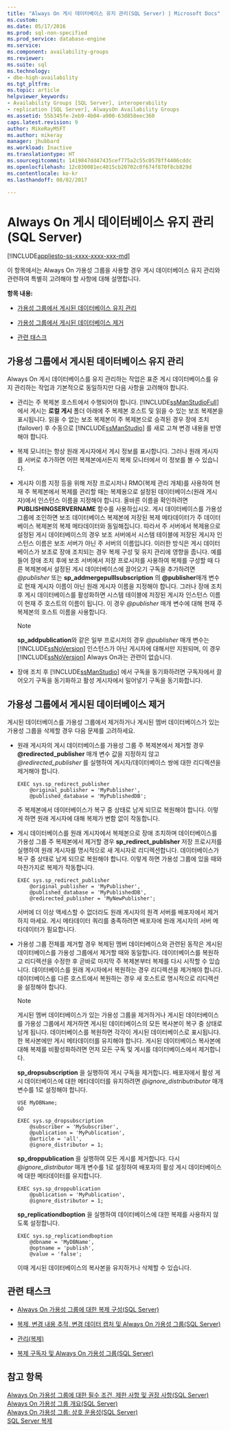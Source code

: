 ```yaml
---
title: "Always On 게시 데이터베이스 유지 관리(SQL Server) | Microsoft Docs"
ms.custom: 
ms.date: 05/17/2016
ms.prod: sql-non-specified
ms.prod_service: database-engine
ms.service: 
ms.component: availability-groups
ms.reviewer: 
ms.suite: sql
ms.technology:
- dbe-high-availability
ms.tgt_pltfrm: 
ms.topic: article
helpviewer_keywords:
- Availability Groups [SQL Server], interoperability
- replication [SQL Server], AlwaysOn Availability Groups
ms.assetid: 55b345fe-2eb9-4b04-a900-63d858eec360
caps.latest.revision: 9
author: MikeRayMSFT
ms.author: mikeray
manager: jhubbard
ms.workload: Inactive
ms.translationtype: HT
ms.sourcegitcommit: 1419847dd47435cef775a2c55c0578ff4406cddc
ms.openlocfilehash: 12c030081ec4015cb20702c0f674f870f8cb829d
ms.contentlocale: ko-kr
ms.lasthandoff: 08/02/2017

---
```

# <a name="maintaining-an-always-on-publication-database-sql-server"></a>Always On 게시 데이터베이스 유지 관리(SQL Server)
[!INCLUDE[appliesto-ss-xxxx-xxxx-xxx-md](../../../includes/appliesto-ss-xxxx-xxxx-xxx-md.md)]

  이 항목에서는 Always On 가용성 그룹을 사용할 경우 게시 데이터베이스 유지 관리와 관련하여 특별히 고려해야 할 사항에 대해 설명합니다.  
  
 **항목 내용:**  
  
-   [가용성 그룹에서 게시된 데이터베이스 유지 관리](#MaintainPublDb)  
  
-   [가용성 그룹에서 게시된 데이터베이스 제거](#RemovePublDb)  
  
-   [관련 태스크](#RelatedTasks)  
  
##  <a name="MaintainPublDb"></a> 가용성 그룹에서 게시된 데이터베이스 유지 관리  
 Always On 게시 데이터베이스를 유지 관리하는 작업은 표준 게시 데이터베이스를 유지 관리하는 작업과 기본적으로 동일하지만 다음 사항을 고려해야 합니다.  
  
-   관리는 주 복제본 호스트에서 수행되어야 합니다. [!INCLUDE[ssManStudioFull](../../../includes/ssmanstudiofull-md.md)]에서 게시는 **로컬 게시** 폴더 아래에 주 복제본 호스트 및 읽을 수 있는 보조 복제본을 표시됩니다. 읽을 수 없는 보조 복제본이 주 복제본으로 승격된 경우 장애 조치(failover) 후 수동으로 [!INCLUDE[ssManStudio](../../../includes/ssmanstudio-md.md)] 를 새로 고쳐 변경 내용을 반영해야 합니다.  
  
-   복제 모니터는 항상 원래 게시자에서 게시 정보를 표시합니다. 그러나 원래 게시자를 서버로 추가하면 어떤 복제본에서든지 복제 모니터에서 이 정보를 볼 수 있습니다.  
  
-   게시자 이름 지정 등을 위해 저장 프로시저나 RMO(복제 관리 개체)를 사용하여 현재 주 복제본에서 복제를 관리할 때는 복제용으로 설정된 데이터베이스(원래 게시자)에서 인스턴스 이름을 지정해야 합니다. 올바른 이름을 확인하려면 **PUBLISHINGSERVERNAME** 함수를 사용하십시오. 게시 데이터베이스를 가용성 그룹에 조인하면 보조 데이터베이스 복제본에 저장된 복제 메타데이터가 주 데이터베이스 복제본의 복제 메타데이터와 동일해집니다. 따라서 주 서버에서 복제용으로 설정된 게시 데이터베이스의 경우 보조 서버에서 시스템 테이블에 저장된 게시자 인스턴스 이름은 보조 서버가 아닌 주 서버의 이름입니다. 이러한 방식은 게시 데이터베이스가 보조로 장애 조치되는 경우 복제 구성 및 유지 관리에 영향을 줍니다. 예를 들어 장애 조치 후에 보조 서버에서 저장 프로시저를 사용하여 복제를 구성할 때 다른 복제본에서 설정된 게시 데이터베이스에 끌어오기 구독을 추가하려면 *@publisher* 또는 **sp_addmergepulllsubscription** 의 **@publisher**매개 변수로 현재 게시자 이름이 아닌 원래 게시자 이름을 지정해야 합니다. 그러나 장애 조치 후 게시 데이터베이스를 활성화하면 시스템 테이블에 저장된 게시자 인스턴스 이름이 현재 주 호스트의 이름이 됩니다. 이 경우 *@publisher* 매개 변수에 대해 현재 주 복제본의 호스트 이름을 사용합니다.  
  
    > [!NOTE]  
    >  **sp_addpublication**와 같은 일부 프로시저의 경우 *@publisher* 매개 변수는 [!INCLUDE[ssNoVersion](../../../includes/ssnoversion-md.md)] 인스턴스가 아닌 게시자에 대해서만 지원되며, 이 경우 [!INCLUDE[ssNoVersion](../../../includes/ssnoversion-md.md)] Always On과는 관련이 없습니다.  
  
-   장애 조치 후 [!INCLUDE[ssManStudio](../../../includes/ssmanstudio-md.md)] 에서 구독을 동기화하려면 구독자에서 끌어오기 구독을 동기화하고 활성 게시자에서 밀어넣기 구독을 동기화합니다.  
  
##  <a name="RemovePublDb"></a> 가용성 그룹에서 게시된 데이터베이스 제거  
 게시된 데이터베이스를 가용성 그룹에서 제거하거나 게시된 멤버 데이터베이스가 있는 가용성 그룹을 삭제할 경우 다음 문제를 고려하세요.  
  
-   원래 게시자의 게시 데이터베이스를 가용성 그룹 주 복제본에서 제거할 경우 **@redirected_publisher** 매개 변수 값을 지정하지 않고 *@redirected_publisher* 를 실행하여 게시자/데이터베이스 쌍에 대한 리디렉션을 제거해야 합니다.  
  
    ```  
    EXEC sys.sp_redirect_publisher   
        @original_publisher = 'MyPublisher',  
        @published_database = 'MyPublishedDB';  
    ```  
  
     주 복제본에서 데이터베이스가 복구 중 상태로 남게 되므로 복원해야 합니다. 이렇게 하면 원래 게시자에 대해 복제가 변함 없이 작동합니다.  
  
-   게시 데이터베이스를 원래 게시자에서 복제본으로 장애 조치하며 데이터베이스를 가용성 그룹 주 복제본에서 제거할 경우 **sp_redirect_publisher** 저장 프로시저를 실행하여 원래 게시자를 명시적으로 새 게시자로 리디렉션합니다. 데이터베이스가 복구 중 상태로 남게 되므로 복원해야 합니다. 이렇게 하면 가용성 그룹에 있을 때와 마찬가지로 복제가 작동합니다.  
  
    ```  
    EXEC sys.sp_redirect_publisher   
        @original_publisher = 'MyPublisher',  
        @published_database = 'MyPublishedDB',  
        @redirected_publisher = 'MyNewPublisher';  
    ```  
  
     서버에 더 이상 액세스할 수 없더라도 원래 게시자의 원격 서버를 배포자에서 제거하지 마세요. 게시 메타데이터 쿼리를 충족하려면 배포자에 원래 게시자의 서버 메타데이터가 필요합니다.  
  
-   가용성 그룹 전체를 제거할 경우 복제된 멤버 데이터베이스와 관련된 동작은 게시된 데이터베이스를 가용성 그룹에서 제거할 때와 동일합니다. 데이터베이스를 복원하고 리디렉션을 수정한 후 곧바로 마지막 주 복제본부터 복제를 다시 시작할 수 있습니다. 데이터베이스를 원래 게시자에서 복원하는 경우 리디렉션을 제거해야 합니다. 데이터베이스를 다른 호스트에서 복원하는 경우 새 호스트로 명시적으로 리디렉션을 설정해야 합니다.  
  
    > [!NOTE]  
    >  게시된 멤버 데이터베이스가 있는 가용성 그룹을 제거하거나 게시된 데이터베이스를 가용성 그룹에서 제거하면 게시된 데이터베이스의 모든 복사본이 복구 중 상태로 남게 됩니다. 데이터베이스를 복원하면 각각이 게시된 데이터베이스로 표시됩니다. 한 복사본에만 게시 메타데이터를 유지해야 합니다. 게시된 데이터베이스 복사본에 대해 복제를 비활성화하려면 먼저 모든 구독 및 게시를 데이터베이스에서 제거합니다.  
  
     **sp_dropsubscription** 을 실행하여 게시 구독을 제거합니다. 배포자에서 활성 게시 데이터베이스에 대한 메타데이터를 유지하려면 *@ignore_distributributor* 매개 변수를 1로 설정해야 합니다.  
  
    ```  
    USE MyDBName;  
    GO  
  
    EXEC sys.sp_dropsubscription   
        @subscriber = 'MySubscriber',  
        @publication = 'MyPublication',  
        @article = 'all',  
        @ignore_distributor = 1;  
    ```  
  
     **sp_droppublication** 을 실행하여 모든 게시를 제거합니다. 다시 *@ignore_distributor* 매개 변수를 1로 설정하여 배포자의 활성 게시 데이터베이스에 대한 메타데이터를 유지합니다.  
  
    ```  
    EXEC sys.sp_droppublication   
        @publication = 'MyPublication',  
        @ignore_distributor = 1;  
    ```  
  
     **sp_replicationdboption** 을 실행하여 데이터베이스에 대한 복제를 사용하지 않도록 설정합니다.  
  
    ```  
    EXEC sys.sp_replicationdboption  
        @dbname = 'MyDBName',  
        @optname = 'publish',  
        @value = 'false';  
    ```  
  
     이때 게시된 데이터베이스의 복사본을 유지하거나 삭제할 수 있습니다.  
  
##  <a name="RelatedTasks"></a> 관련 태스크  
  
-   [Always On 가용성 그룹에 대한 복제 구성&#40;SQL Server&#41;](../../../database-engine/availability-groups/windows/configure-replication-for-always-on-availability-groups-sql-server.md)  
  
-   [복제, 변경 내용 추적, 변경 데이터 캡처 및 Always On 가용성 그룹&#40;SQL Server&#41;](../../../database-engine/availability-groups/windows/replicate-track-change-data-capture-always-on-availability.md)  
  
-   [관리&#40;복제&#41;](../../../relational-databases/replication/administration/administration-replication.md)  
  
-   [복제 구독자 및 Always On 가용성 그룹&#40;SQL Server&#41;](../../../database-engine/availability-groups/windows/replication-subscribers-and-always-on-availability-groups-sql-server.md)  
  
## <a name="see-also"></a>참고 항목  
 [Always On 가용성 그룹에 대한 필수 조건, 제한 사항 및 권장 사항&#40;SQL Server&#41;](../../../database-engine/availability-groups/windows/prereqs-restrictions-recommendations-always-on-availability.md)   
 [Always On 가용성 그룹 개요&#40;SQL Server&#41;](../../../database-engine/availability-groups/windows/overview-of-always-on-availability-groups-sql-server.md)   
 [Always On 가용성 그룹: 상호 운용성&#40;SQL Server&#41;](../../../database-engine/availability-groups/windows/always-on-availability-groups-interoperability-sql-server.md)   
 [SQL Server 복제](../../../relational-databases/replication/sql-server-replication.md)  
  
  

